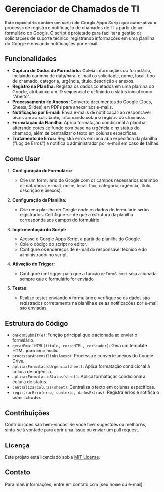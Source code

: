 # Gerenciador de Chamados de TI

Este repositório contém um script do Google Apps Script que automatiza o processo de registro e notificação de chamados de TI a partir de um formulário do Google. O script é projetado para facilitar a gestão de solicitações de suporte técnico, registrando informações em uma planilha do Google e enviando notificações por e-mail.

## Funcionalidades

- **Captura de Dados do Formulário:** Coleta informações do formulário, incluindo carimbo de data/hora, e-mail do solicitante, nome, local, tipo de chamado, categoria, urgência, título, descrição e anexos.
- **Registro na Planilha:** Registra os dados coletados em uma planilha do Google, atribuindo um ID sequencial e definindo o status inicial como "Aberto".
- **Processamento de Anexos:** Converte documentos do Google (Docs, Sheets, Slides) em PDFs para anexar aos e-mails.
- **Notificação por E-mail:** Envia e-mails de notificação ao responsável técnico e ao solicitante, informando sobre o registro do chamado.
- **Formatação da Planilha:** Aplica formatação condicional à planilha, alterando cores de fundo com base na urgência e no status do chamado, além de centralizar o texto em colunas específicas.
- **Tratamento de Erros:** Registra erros em uma aba específica da planilha ("Log de Erros") e notifica o administrador por e-mail em caso de falhas.

## Como Usar

1. **Configuração do Formulário:**
   - Crie um formulário do Google com os campos necessários (carimbo de data/hora, e-mail, nome, local, tipo, categoria, urgência, título, descrição e anexos).

2. **Configuração da Planilha:**
   - Crie uma planilha do Google onde os dados do formulário serão registrados. Certifique-se de que a estrutura da planilha corresponda aos campos do formulário.

3. **Implementação do Script:**
   - Acesse o Google Apps Script a partir da planilha do Google.
   - Cole o código do script no editor.
   - Configure os endereços de e-mail do responsável técnico e do administrador no script.

4. **Ativação do Trigger:**
   - Configure um trigger para que a função `onFormSubmit` seja acionada sempre que o formulário for enviado.

5. **Testes:**
   - Realize testes enviando o formulário e verifique se os dados são registrados corretamente na planilha e se as notificações por e-mail são enviadas.

## Estrutura do Código

- `onFormSubmit(e)`: Função principal que é acionada ao enviar o formulário.
- `gerarEmailHTML(titulo, corpoHTML, corHeader)`: Gera um template HTML para os e-mails.
- `processarAnexos(linksAnexo)`: Processa e converte anexos do Google Drive.
- `aplicarFormatacaoUrgencia(sheet)`: Aplica formatação condicional à coluna de urgência.
- `aplicarFormatacaoStatus(sheet)`: Aplica formatação condicional à coluna de status.
- `centralizarColunas(sheet)`: Centraliza o texto em colunas específicas.
- `registrarErro(erro, contexto, dadosExtras)`: Registra erros e notifica o administrador.

## Contribuições

Contribuições são bem-vindas! Se você tiver sugestões ou melhorias, sinta-se à vontade para abrir uma issue ou enviar um pull request.

## Licença

Este projeto está licenciado sob a [MIT License](LICENSE).

## Contato

Para mais informações, entre em contato com [seu nome ou e-mail].
